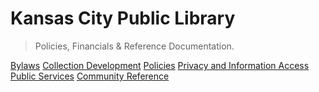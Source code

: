 <!-- _coverpage.md -->
# Kansas City Public Library

> Policies, Financials & Reference Documentation.

[Bylaws](/bylaws/)
[Collection Development](/collection-development/)
[Policies](/policies/)
[Privacy and Information Access](/privacy-and-information-access/)
[Public Services](/public-services/)
[Community Reference](/community-reference/)
<!--
[Community Resources]
-->
